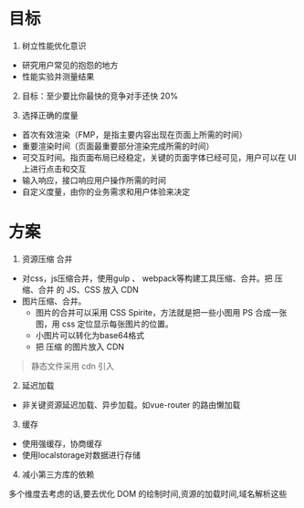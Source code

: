 # 目标
1. 树立性能优化意识
  - 研究用户常见的抱怨的地方
  - 性能实验并测量结果

2. 目标：至少要比你最快的竞争对手还快 20%


3. 选择正确的度量
  - 首次有效渲染（FMP，是指主要内容出现在页面上所需的时间）
  - 重要渲染时间（页面最重要部分渲染完成所需的时间）
  - 可交互时间。指页面布局已经稳定，关键的页面字体已经可见，用户可以在 UI 上进行点击和交互
  - 输入响应，接口响应用户操作所需的时间
  - 自定义度量，由你的业务需求和用户体验来决定

# 方案
1. 资源压缩 合并
  - 对css，js压缩合并，使用gulp 、 webpack等构建工具压缩、合并。把 压缩、合并 的 JS、CSS 放入 CDN
  - 图片压缩、合并。
    - 图片的合并可以采用 CSS Spirite，方法就是把一些小图用 PS 合成一张图，用 css 定位显示每张图片的位置。
    - 小图片可以转化为base64格式
    - 把 压缩 的图片放入 CDN

  > 静态文件采用 cdn 引入

2. 延迟加载
  - 非关键资源延迟加载、异步加载。如vue-router 的路由懒加载
3. 缓存
  - 使用强缓存，协商缓存
  - 使用localstorage对数据进行存储

4. 减小第三方库的依赖


多个维度去考虑的话,要去优化 DOM 的绘制时间,资源的加载时间,域名解析这些
